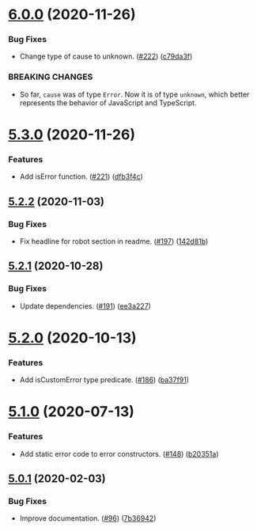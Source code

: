 # [6.0.0](https://github.com/thenativeweb/defekt/compare/5.3.0...6.0.0) (2020-11-26)


### Bug Fixes

* Change type of cause to unknown. ([#222](https://github.com/thenativeweb/defekt/issues/222)) ([c79da3f](https://github.com/thenativeweb/defekt/commit/c79da3f0acb2595de65b345625d0485fb59faff1))


### BREAKING CHANGES

* So far, `cause` was of type `Error`. Now it is of type `unknown`, which better represents the behavior of JavaScript and TypeScript.

# [5.3.0](https://github.com/thenativeweb/defekt/compare/5.2.2...5.3.0) (2020-11-26)


### Features

* Add isError function. ([#221](https://github.com/thenativeweb/defekt/issues/221)) ([dfb3f4c](https://github.com/thenativeweb/defekt/commit/dfb3f4c281976ac7c41785d1ee46e080653e243e))

## [5.2.2](https://github.com/thenativeweb/defekt/compare/5.2.1...5.2.2) (2020-11-03)


### Bug Fixes

* Fix headline for robot section in readme. ([#197](https://github.com/thenativeweb/defekt/issues/197)) ([142d81b](https://github.com/thenativeweb/defekt/commit/142d81b01ba4eb4f2086021c7b76b59dbba9c4a3))

## [5.2.1](https://github.com/thenativeweb/defekt/compare/5.2.0...5.2.1) (2020-10-28)


### Bug Fixes

* Update dependencies. ([#191](https://github.com/thenativeweb/defekt/issues/191)) ([ee3a227](https://github.com/thenativeweb/defekt/commit/ee3a227b5a627c844782f5a543e766c53cce496d))

# [5.2.0](https://github.com/thenativeweb/defekt/compare/5.1.0...5.2.0) (2020-10-13)


### Features

* Add isCustomError type predicate. ([#186](https://github.com/thenativeweb/defekt/issues/186)) ([ba37f91](https://github.com/thenativeweb/defekt/commit/ba37f9131e16609d577d8d8c8b675b6d5b63459f))

# [5.1.0](https://github.com/thenativeweb/defekt/compare/5.0.1...5.1.0) (2020-07-13)


### Features

* Add static error code to error constructors. ([#148](https://github.com/thenativeweb/defekt/issues/148)) ([b20351a](https://github.com/thenativeweb/defekt/commit/b20351a0707d1b0ec3ad9c4b6b283ee8a1382a46))

## [5.0.1](https://github.com/thenativeweb/defekt/compare/5.0.0...5.0.1) (2020-02-03)


### Bug Fixes

* Improve documentation. ([#96](https://github.com/thenativeweb/defekt/issues/96)) ([7b36942](https://github.com/thenativeweb/defekt/commit/7b36942a4214454705aa3e326ef870625eae8120))
